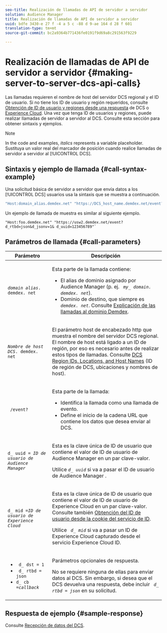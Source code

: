 ```yaml
---
seo-title: Realización de llamadas de API de servidor a servidor
solution: Audience Manager
title: Realización de llamadas de API de servidor a servidor
uuid: bdfe 3430-e 27 f -4 a 5 c -88 d 9-ae 164 d 28 f 601
translation-type: tm+mt
source-git-commit: bc2a9364b771436fe0191f9d69a8c291563f9229

---
```



# Realización de llamadas de API de servidor a servidor {#making-server-to-server-dcs-api-calls}

Las llamadas requieren el nombre de host del servidor DCS regional y el ID de usuario. Si no tiene los ID de usuario y región requeridos, consulte [Obtención de ID de usuario y regiones desde una respuesta](/help/using/api/dcs-intro/dcs-s2s/dcs-aam-ids.md) de DCS o [Experience Cloud](/help/using/api/dcs-intro/dcs-s2s/dcs-mcid-ids.md). Una vez que tenga ID de usuarios y regiones, puede realizar llamadas de servidor a servidor al DCS. Consulte esta sección para obtener sintaxis y ejemplos.

>[!NOTE]
>
>In the code and examples, *italics* represents a variable placeholder. Sustituya un valor real del marcador de posición cuando realice llamadas de servidor a servidor al [!UICONTROL DCS].

## Sintaxis y ejemplo de llamada {#call-syntax-example}

Una solicitud básica de servidor a servidor que envía datos a los [!UICONTROL DCS] usuarios usa la sintaxis que se muestra a continuación.

```js
"Host:domain_alias.demdex.net" "https://DCS_host_name.demdex.net/event?d_rtbd=json&d_jsonv=1&d_uuid=userID
```

Un ejemplo de llamada de muestra es similar al siguiente ejemplo.

```
"Host:foo.demdex.net" "https://usw2.demdex.net/event?d_rtbd=json&d_jsonv=1& d_uuid=123456789"`
```

## Parámetros de llamada {#call-parameters}

<table id="table_3AF4466009B64F0C9CBE7904A4096E0C"> 
 <thead> 
  <tr> 
   <th colname="col1" class="entry"> Parámetro </th> 
   <th colname="col2" class="entry"> Descripción </th> 
  </tr> 
 </thead>
 <tbody> 
  <tr> 
   <td colname="col1"> <p><code><i>domain alias</i>. demdex. net</code> </p> </td> 
   <td colname="col2"> <p>Esta parte de la llamada contiene: </p> <p> 
     <ul id="ul_3EDA9C7BA6794D06BCB07A75A9BD2372"> 
      <li id="li_74624CA78D6F4536A8164AE1FA1DECB9">El alias de dominio asignado por <span class="keyword"> Audience Manager</span> (p. ej. <i><code> my_ domain. demdex. net</code></i>). </li> 
      <li id="li_08ABE91CA247403AA480B3FB4BEF83BA">Dominio de destino, que siempre es <i><code> demdex. net</code></i>. Consulte <a href="../../../reference/demdex-calls.md">Explicación de las llamadas al dominio Demdex</a>. </li> 
     </ul> </p> </td> 
  </tr> 
  <tr> 
   <td colname="col1"> <p><code><i>Nombre de host DCS</i>. demdex. net</code> </p> </td> 
   <td colname="col2"> <p>El parámetro host de encabezado http que muestra el nombre del servidor <span class="wintitle"> DCS</span> regional. El nombre de host está ligado a un ID de región, por eso es necesario antes de realizar estos tipos de llamadas. Consulte <a href="../../../api/dcs-intro/dcs-api-reference/dcs-regions.md">DCS Region IDs, Locations, and Host Names</a> (ID de región de DCS, ubicaciones y nombres de host). </p> </td> 
  </tr> 
  <tr> 
   <td colname="col1"> <p><code> /event?</code> </p> </td> 
   <td colname="col2"> <p>Esta parte de la llamada: </p> <p> 
     <ul id="ul_6332444A305A4F12A7CBE471CA508516"> 
      <li id="li_1C5C111B2B0E4621B3FC0C20D6516041">Identifica la llamada como una llamada de evento. </li> 
      <li id="li_DBCE9B1C70604A629ECD7AC0A9052198">Define el inicio de la cadena URL que contiene los datos que desea enviar al DCS. </li> 
     </ul> </p> </td> 
  </tr> 
  <tr> 
   <td colname="col1"> <p><code>d_ uuid = <i>ID de usuario de Audience Manager</i></code> </p> </td> 
   <td colname="col2"> <p>Esta es la clave única de ID de usuario que contiene el valor de ID de usuario <span class="keyword"> de Audience Manager</span> en un par clave-valor. </p> <p>Utilice <code><i>d_ uuid</i></code> si va a pasar el ID de usuario <span class="keyword"> de Audience Manager</span> . </p> </td>
  </tr> 
  <tr> 
   <td colname="col1"> <p><code>d_ mid =<i>ID de usuario de Experience Cloud</i></code> </p> </td> 
   <td colname="col2"> <p>Esta es la clave única de ID de usuario que contiene el valor de ID de usuario <span class="keyword"> de Experience Cloud</span> en un par clave-valor. Consulte también <a href="../../../api/dcs-intro/dcs-s2s/dcs-mcid-ids.md#get-user-ids-from-service-cookie"> Obtención del ID de usuario desde la cookie del servicio de ID</a>. </p> <p>Utilice <i><code> d_ mid</code></i> si va a pasar un ID <span class="keyword"> de Experience Cloud</span> capturado desde <span class="keyword"> el servicio Experience Cloud</span> ID. </p> </td> 
  </tr> 
  <tr> 
   <td colname="col1"> <p> 
     <ul id="ul_36E2C1A0538D4D2C94DFC1335720A524"> 
      <li id="li_8902EED431CE4F0189A94868FA52DB1F"><code> d_ dst = 1</code> </li> 
      <li id="li_4B6B29499D444E31808DE0A9AA0442D0"><code> d_ rtbd = json</code> </li> 
      <li id="li_3430CD0438604B83BE6437E6EC480816"><code>d_ cb =<i>callback</i></code> </li> 
     </ul> </p> </td> 
   <td colname="col2"> <p>Parámetros opcionales de respuesta. </p> <p> No se requiere ninguna de ellas para enviar datos al <span class="wintitle"> DCS</span>. Sin embargo, si desea que <span class="wintitle"> el DCS</span> devuelva una respuesta, debe incluir <i><code> d_ rtbd = json</code></i> en su solicitud. </p> </td> 
  </tr> 
 </tbody> 
</table>

## Respuesta de ejemplo {#sample-response}

Consulte [Recepción de datos del DCS](../../../api/dcs-intro/dcs-event-calls/dcs-url-receive.md).

